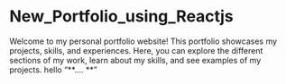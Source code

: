 # New_Portfolio_using_Reactjs 

Welcome to my personal portfolio website! This portfolio showcases my projects, skills, and experiences. Here, you can explore the different sections of my work, learn about my skills, and see examples of my projects.
hello  “**…. **”
